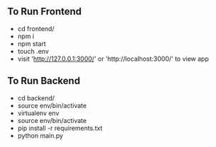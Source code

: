 ## To Run Frontend

- cd frontend/
- npm i
- npm start
- touch .env
- visit 'http://127.0.0.1:3000/' or 'http://localhost:3000/' to view app

## To Run Backend
- cd backend/
- source env/bin/activate
- virtualenv env
- source env/bin/activate
- pip install -r requirements.txt
- python main.py